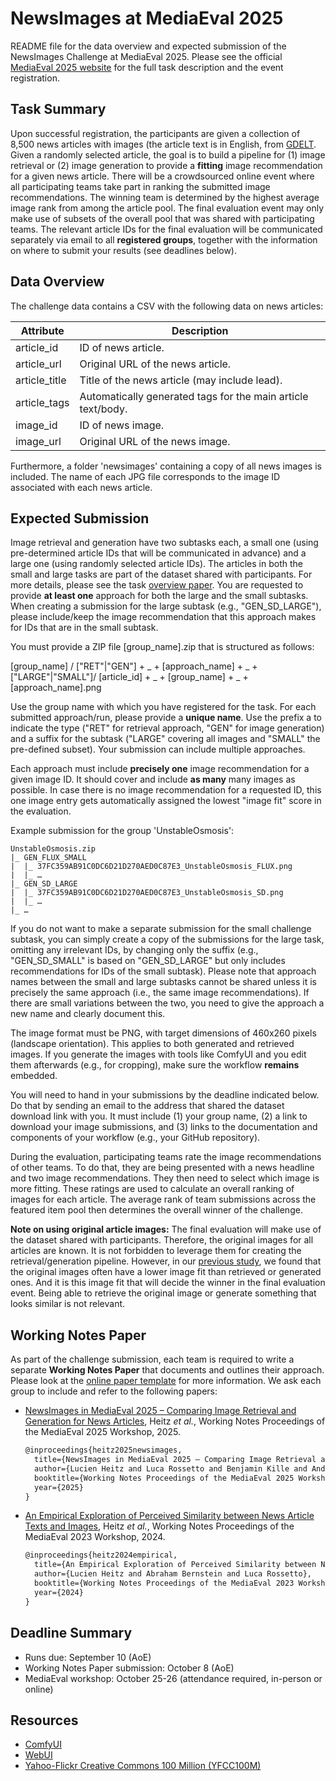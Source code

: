 # NewsImages at MediaEval 2025

README file for the data overview and expected submission of the NewsImages Challenge at MediaEval 2025.
Please see the official [MediaEval 2025 website](https://multimediaeval.github.io/editions/2025/tasks/newsimages) for the full task description and the event registration.

## Task Summary

Upon successful registration, the participants are given a collection of 8,500 news articles with images (the article text is in English, from [GDELT](https://www.gdeltproject.org).
Given a randomly selected article, the goal is to build a pipeline for (1) image retrieval or (2) image generation to provide a **fitting** image recommendation for a given news article.
There will be a crowdsourced online event where all participating teams take part in ranking the submitted image recommendations.
The winning team is determined by the highest average image rank from among the article pool.
The final evaluation event may only make use of subsets of the overall pool that was shared with participating teams.
The relevant article IDs for the final evaluation will be communicated separately via email to all **registered groups**, together with the information on where to submit your results (see deadlines below).

## Data Overview

The challenge data contains a CSV with the following data on news articles:

| Attribute | Description |
| - | -|
| article_id | ID of news article. |
| article_url | Original URL of the news article. |
| article_title | Title of the news article (may include lead). |
| article_tags | Automatically generated tags for the main article text/body. |
| image_id | ID of news image. |
| image_url | Original URL of the news image. |

Furthermore, a folder 'newsimages' containing a copy of all news images is included.
The name of each JPG file corresponds to the image ID associated with each news article.

## Expected Submission

Image retrieval and generation have two subtasks each, a small one (using pre-determined article IDs that will be communicated in advance) and a large one (using randomly selected article IDs).
The articles in both the small and large tasks are part of the dataset shared with participants.
For more details, please see the task [overview paper](https://github.com/Informfully/Challenges/blob/main/documents/newsimages_task_overview_paper.pdf).
You are requested to provide **at least one** approach for both the large and the small subtasks.
When creating a submission for the large subtask (e.g., "GEN_SD_LARGE"), please include/keep the image recommendation that this approach makes for IDs that are in the small subtask.

You must provide a ZIP file [group_name].zip that is structured as follows:

[group_name] / ["RET"|"GEN"] + _ + [approach_name] + _ + ["LARGE"|"SMALL"]/ [article_id] + _ + [group_name] + _ + [approach_name].png

Use the group name with which you have registered for the task.
For each submitted approach/run, please provide a **unique name**.
Use the prefix a to indicate the type ("RET" for retrieval approach, "GEN" for image generation) and a suffix for the subtask ("LARGE" covering all images and "SMALL" the pre-defined subset).
Your submission can include multiple approaches.

Each approach must include **precisely one** image recommendation for a given image ID.
It should cover and include **as many** many images as possible.
In case there is no image recommendation for a requested ID, this one image entry gets automatically assigned the lowest "image fit" score in the evaluation.

Example submission for the group 'UnstableOsmosis':

    UnstableOsmosis.zip
	|_ GEN_FLUX_SMALL
	|  |_ 37FC359AB91C0DC6D21D270AED0C87E3_UnstableOsmosis_FLUX.png
	|  |_ …
	|_ GEN_SD_LARGE
	|  |_ 37FC359AB91C0DC6D21D270AED0C87E3_UnstableOsmosis_SD.png
	|  |_ …
	|_ …

If you do not want to make a separate submission for the small challenge subtask, you can simply create a copy of the submissions for the large task, omitting any irrelevant IDs, by changing only the suffix (e.g., "GEN_SD_SMALL" is based on "GEN_SD_LARGE" but only includes recommendations for IDs of the small subtask).
Please note that approach names between the small and large subtasks cannot be shared unless it is precisely the same approach (i.e., the same image recommendations).
If there are small variations between the two, you need to give the approach a new name and clearly document this.

The image format must be PNG, with target dimensions of 460x260 pixels (landscape orientation).
This applies to both generated and retrieved images.
If you generate the images with tools like ComfyUI and you edit them afterwards (e.g., for cropping), make sure the workflow **remains** embedded.

You will need to hand in your submissions by the deadline indicated below.
Do that by sending an email to the address that shared the dataset download link with you.
It must include (1) your group name, (2) a link to download your image submissions, and (3) links to the documentation and components of your workflow (e.g., your GitHub repository).

During the evaluation, participating teams rate the image recommendations of other teams.
To do that, they are being presented with a news headline and two image recommendations.
They then need to select which image is more fitting.
These ratings are used to calculate an overall ranking of images for each article.
The average rank of team submissions across the featured item pool then determines the overall winner of the challenge.

**Note on using original article images:**
The final evaluation will make use of the dataset shared with participants.
Therefore, the original images for all articles are known.
It is not forbidden to leverage them for creating the retrieval/generation pipeline.
However, in our [previous study](https://ceur-ws.org/Vol-3658/paper8.pdf), we found that the original images often have a lower image fit than retrieved or generated ones.
And it is this image fit that will decide the winner in the final evaluation event.
Being able to retrieve the original image or generate something that looks similar is not relevant.

## Working Notes Paper

As part of the challenge submission, each team is required to write a separate **Working Notes Paper** that documents and outlines their approach.
Please look at the [online paper template](https://drive.google.com/drive/folders/1DNhxIeACfsmg6rrdgQZ22BbRtYE8ioYI) for more information.
We ask each group to include and refer to the following papers:

- [NewsImages in MediaEval 2025 – Comparing Image Retrieval and Generation for News Articles](https://github.com/Informfully/Challenges/blob/main/documents/newsimages_task_overview_paper.pdf), Heitz *et al.*, Working Notes Proceedings of the MediaEval 2025 Workshop, 2025.

  ```tex
  @inproceedings{heitz2025newsimages,
    title={NewsImages in MediaEval 2025 – Comparing Image Retrieval and Generation for News Articles},
    author={Lucien Heitz and Luca Rossetto and Benjamin Kille and Andreas Lommatzsch and Mehdi Elahi and Duc-Tien Dang-Nguyen},
    booktitle={Working Notes Proceedings of the MediaEval 2025 Workshop},
    year={2025}
  }
  ```

- [An Empirical Exploration of Perceived Similarity between News Article Texts and Images](https://ceur-ws.org/Vol-3658/paper8.pdf), Heitz *et al.*, Working Notes Proceedings of the MediaEval 2023 Workshop, 2024.

  ```tex
  @inproceedings{heitz2024empirical,
    title={An Empirical Exploration of Perceived Similarity between News Article Texts and Images},
    author={Lucien Heitz and Abraham Bernstein and Luca Rossetto},
    booktitle={Working Notes Proceedings of the MediaEval 2023 Workshop},
    year={2024}
  }
  ```

## Deadline Summary

* Runs due: September 10 (AoE)
* Working Notes Paper submission: October 8 (AoE)
* MediaEval workshop: October 25-26 (attendance required, in-person or online)

## Resources

* [ComfyUI](https://github.com/comfyanonymous/ComfyUI)
* [WebUI](https://github.com/AUTOMATIC1111/stable-diffusion-webui)
* [Yahoo-Flickr Creative Commons 100 Million (YFCC100M)](https://www.multimediacommons.org)
